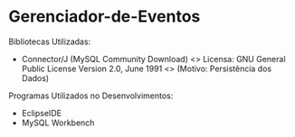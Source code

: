 # Gerenciador-de-Eventos


Bibliotecas Utilizadas:
- Connector/J (MySQL Community Download) <> Licensa: GNU General Public License Version 2.0, June 1991 <> (Motivo: Persistência dos Dados)

Programas Utilizados no Desenvolvimentos:
- EclipseIDE
- MySQL Workbench

